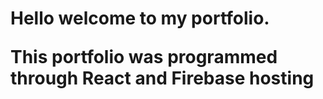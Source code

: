 <h1>Hello welcome to my portfolio.

This portfolio was programmed through React and Firebase hosting

</h1>